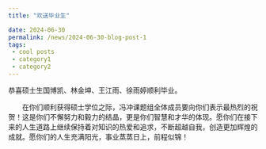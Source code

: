 ```yaml
---
title: "欢送毕业生"

date: 2024-06-30
permalink: /news/2024-06-30-blog-post-1
tags:
 - cool posts
 - category1
 - category2
---
```

恭喜硕士生国博凯、林金坤、王江雨、徐雨婷顺利毕业。



&emsp;&emsp;在你们顺利获得硕士学位之际，冯冲课题组全体成员要向你们表示最热烈的祝贺！这是你们不懈努力和毅力的结晶，更是你们智慧和才华的体现。愿你们在接下来的人生道路上继续保持着对知识的热爱和追求，不断超越自我，创造更加辉煌的成就。愿你们的人生充满阳光，事业蒸蒸日上，前程似锦！